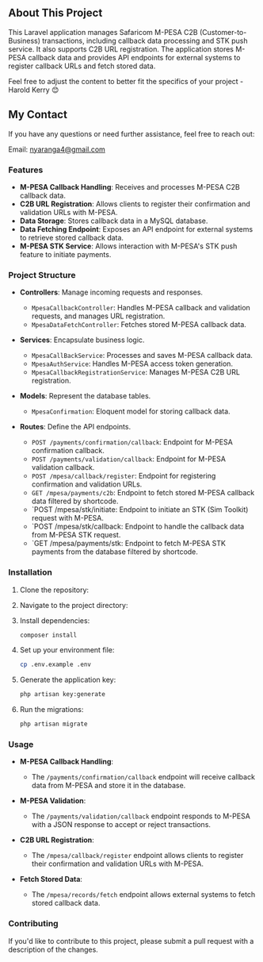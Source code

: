 

## About This Project

This Laravel application manages Safaricom M-PESA C2B (Customer-to-Business) transactions, including callback data processing and STK push service. It also supports C2B URL registration. The application stores M-PESA callback data and provides API endpoints for external systems to register callback URLs and fetch stored data.

Feel free to adjust the content to better fit the specifics of your project - Harold Kerry 😊

## My Contact
If you have any questions or need further assistance, feel free to reach out:

Email: nyaranga4@gmail.com




### Features

- **M-PESA Callback Handling**: Receives and processes M-PESA C2B callback data.
- **C2B URL Registration**: Allows clients to register their confirmation and validation URLs with M-PESA.
- **Data Storage**: Stores callback data in a MySQL database.
- **Data Fetching Endpoint**: Exposes an API endpoint for external systems to retrieve stored callback data.
- **M-PESA STK Service**: Allows interaction with M-PESA's STK push feature to initiate payments.

### Project Structure

- **Controllers**: Manage incoming requests and responses.
  - `MpesaCallbackController`: Handles M-PESA callback and validation requests, and manages URL registration.
  - `MpesaDataFetchController`: Fetches stored M-PESA callback data.

- **Services**: Encapsulate business logic.
  - `MpesaCallBackService`: Processes and saves M-PESA callback data.
  - `MpesaAuthService`: Handles M-PESA access token generation.
  - `MpesaCallbackRegistrationService`: Manages M-PESA C2B URL registration.

- **Models**: Represent the database tables.
  - `MpesaConfirmation`: Eloquent model for storing callback data.

- **Routes**: Define the API endpoints.
  - `POST /payments/confirmation/callback`: Endpoint for M-PESA confirmation callback.
  - `POST /payments/validation/callback`: Endpoint for M-PESA validation callback.
  - `POST /mpesa/callback/register`: Endpoint for registering confirmation and validation URLs.
  - `GET /mpesa/payments/c2b`: Endpoint to fetch stored M-PESA callback data filtered by shortcode.
  - `POST /mpesa/stk/initiate: Endpoint to initiate an STK (Sim Toolkit) request with M-PESA.
  - `POST /mpesa/stk/callback: Endpoint to handle the callback data from M-PESA STK request.
  - `GET /mpesa/payments/stk: Endpoint to fetch M-PESA STK payments from the database filtered by shortcode.

### Installation

1. Clone the repository:

2. Navigate to the project directory:

3. Install dependencies:
   ```bash
   composer install
   ```
4. Set up your environment file:
   ```bash
   cp .env.example .env
   ```
5. Generate the application key:
   ```bash
   php artisan key:generate
   ```
6. Run the migrations:
   ```bash
   php artisan migrate
   ```

### Usage

- **M-PESA Callback Handling**:
  - The `/payments/confirmation/callback` endpoint will receive callback data from M-PESA and store it in the database.

- **M-PESA Validation**:
  - The `/payments/validation/callback` endpoint responds to M-PESA with a JSON response to accept or reject transactions.

- **C2B URL Registration**:
  - The `/mpesa/callback/register` endpoint allows clients to register their confirmation and validation URLs with M-PESA.

- **Fetch Stored Data**:
  - The `/mpesa/records/fetch` endpoint allows external systems to fetch stored callback data.

### Contributing

If you'd like to contribute to this project, please submit a pull request with a description of the changes.
